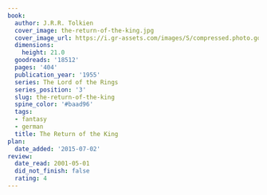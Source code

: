 ```yaml
---
book:
  author: J.R.R. Tolkien
  cover_image: the-return-of-the-king.jpg
  cover_image_url: https://i.gr-assets.com/images/S/compressed.photo.goodreads.com/books/1520258755l/18512._SY160_.jpg
  dimensions:
    height: 21.0
  goodreads: '18512'
  pages: '404'
  publication_year: '1955'
  series: The Lord of the Rings
  series_position: '3'
  slug: the-return-of-the-king
  spine_color: '#baad96'
  tags:
  - fantasy
  - german
  title: The Return of the King
plan:
  date_added: '2015-07-02'
review:
  date_read: 2001-05-01
  did_not_finish: false
  rating: 4
---
```

